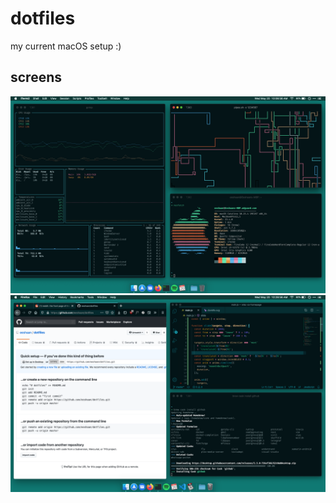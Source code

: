 # dotfiles
my current macOS setup :)

## screens
<img src="./.github/screens/screen0.png" alt="system info">
<img src="./.github/screens/screen1.png" alt="workflow in action">
